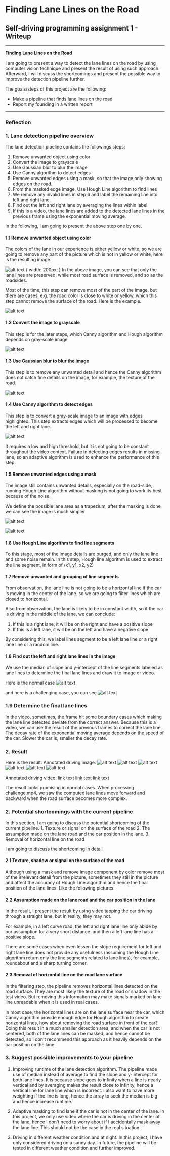 # **Finding Lane Lines on the Road** 

## Self-driving programming assignment 1 - Writeup

---

**Finding Lane Lines on the Road**

I am going to present a way to detect the lane lines on the road by using computer vision technique and present the result of using such approach. Afterward, I will discuss the shortcomings and present the possible way to improve the detection pipeline further.

The goals/steps of this project are the following:
* Make a pipeline that finds lane lines on the road
* Report my founding in a written report

[//]: # (Image References)

[image1]: ./writeup_images/solidYellowCurve2.removecolor.png "RemoveColorNormal"
[image2]: ./writeup_images/problem.removecolor.png "RemoveColorProblem"
[image3]: ./writeup_images/solidYellowCurve2.grayscale.png "Grayscale"
[image4]: ./writeup_images/solidYellowCurve2.guassian.png "Guassian"
[image5]: ./writeup_images/solidYellowCurve2.canny.png "Canny"
[image6]: ./writeup_images/solidYellowCurve2.masked.png "Masked"
[image7]: ./writeup_images/problem.masked.png "MaskedProblem"
[image8]: ./writeup_images/solidYellowCurve2.houghline.png "HoughLine"
[image9]: ./writeup_images/solidYellowCurve2.houghline.png "HoughLineProblem"
[image10]: ./test_images_output/solidWhiteCurve.jpg "Solid white curve lane"
[image11]: ./test_images_output/solidWhiteRight.jpg "Solid White right lane"
[image12]: ./test_images_output/solidYellowCurve.jpg "Solid Yello curve lane"
[image13]: ./test_images_output/solidYellowCurve2.jpg "Solid Yellow curve lane 2"
[image14]: ./test_images_output/solidYellowLeft.jpg "Solid Yello left lane"
[image15]: ./test_images_output/whiteCarLaneSwitch.jpg "White car lane switch"


---

### Reflection

### 1. Lane detection pipeline overview

The lane detection pipeline contains the followings steps:

1. Remove unwanted object using color
2. Convert the image to grayscale
3. Use Gaussian blur to blur the image
4. Use Canny algorithm to detect edges
5. Remove unwanted edges using a mask, so that the image only showing edges on the road.
6. From the masked edge image, Use Hough Line algorithm to find lines
7. We remove any invalid lines in step 6 and label the remaining line into left and right lane.
8. Find out the left and right lane by averaging the lines within label
9. If this is a video, the lane lines are added to the detected lane lines in the previous frame using the exponential moving average.

In the following, I am going to present the above step one by one.

#### 1.1  Remove unwanted object using color
The colors of the lane in our experience is either yellow or white, so we are going to remove any part of the picture which is not in yellow or white, here is the resulting image.

![alt text][image1] { width: 200px; }
In the above image, you can see that only the lane lines are preserved, while most road surface is removed, and so as the roadsides.

Most of the time, this step can remove most of the part of the image, but there are cases, e.g. the road color is close to white or yellow, which this step cannot remove the surface of the road. Here is the example.

![alt text][image2]

#### 1.2 Convert the image to grayscale
This step is for the later steps, which Canny algorithm and Hough algorithm depends on gray-scale image

![alt text][image3]

#### 1.3  Use Gaussian blur to blur the image
This step is to remove any unwanted detail and hence the Canny algorithm does not catch fine details on the image, for example, the texture of the road.

![alt text][image4]

#### 1.4  Use Canny algorithm to detect edges
This step is to convert a gray-scale image to an image with edges highlighted. This step extracts edges which will be processed to become the left and right lane.

![alt text][image5]

It requires a low and high threshold, but it is not going to be constant throughout the video context. Failure in detecting edges results in missing lane, so an adaptive algorithm is used to enhance the performance of this step.

#### 1.5 Remove unwanted edges using a mask
The image still contains unwanted details, especially on the road-side, running Hough Line algorithm without masking is not going to work its best because of the noise.

We define the possible lane area as a trapezium, after the masking is done, we can see the image is much simpler

![alt text][image6]

![alt text][image7]

#### 1.6  Use Hough Line algorithm to find line segments
To this stage, most of the image details are purged, and only the lane line and some noise remain. In this step, Hough line algorithm is used to extract the line segment, in form of (x1, y1, x2, y2)

#### 1.7  Remove unwanted and grouping of line segments
From observation, the lane line is not going to be a horizontal line if the car is moving in the center of the lane. so we are going to filter lines which are closed to horizontal. 

Also from observation, the lane is likely to be in constant width, so if the car is driving in the middle of the lane, we can conclude:

1. If this is a right lane, it will be on the right and have a positive slope
2. If this is a left lane, it will be on the left and have a negative slope

By considering this, we label lines segment to be a left lane line or a right lane line or a random line.

#### 1.8  Find out the left and right lane lines in the image
We use the median of slope and y-intercept of the line segments labeled as lane lines to determine the final lane lines and draw it to image or video.

Here is the normal case
![alt text][image8]

and here is a challenging case, you can see 
![alt text][image9]

### 1.9 Determine the final lane lines
In the video, sometimes, the frame hit some boundary cases which making the lane line detected deviate from the correct answer. Because this is a video, we can use the result of the previous frames to correct the lane line. 
The decay rate of the exponential moving average depends on the speed of the car. Slower the car is, smaller the decay rate.


### 2. Result
Here is the result:
Annotated driving image:
![alt text][image10]
![alt text][image11]
![alt text][image12]
![alt text][image13]
![alt text][image14]
![alt text][image15]

Annotated driving video:
[link text](./test_videos_output/solidWhiteRight.mp4 "Detect solid white line")
[link text](./test_videos_output/solidYellowLeft.mp4 "Detect solid yellow line")
[link text](./test_videos_output/challenge.mp4 "A challenging case")

The result looks promising in normal cases.
When processing challenge.mp4, we saw the computed lane lines move forward and backward when the road surface becomes more complex.

### 2. Potential shortcomings with the current pipeline
In this section, I am going to discuss the potential shortcoming of the current pipeline.
    1. Texture or signal on the surface of the road
    2. The assumption made on the lane road and the car position in the lane.
    3. Removal of horizontal line on the road

I am going to discuss the shortcoming in detail

#### 2.1 Texture, shadow or signal on the surface of the road
Although using a mask and remove image component by color remove most of the irrelevant detail from the picture, sometimes they still in the picture and affect the accuracy of Hough Line algorithm and hence the final position of the lane lines. Like the following pictures.

#### 2.2 Assumption made on the lane road and the car position in the lane
In the result, I present the result by using video tapping the car driving through a straight lane, but in reality, they may not.

For example, in a left curve road, the left and right lane line only abide by our assumption for a very short distance. and then a left lane line has a positive slope.

There are some cases when even lessen the slope requirement for left and right lane line does not provide any usefulness (assuming the Hough Line algorithm return only the line segments related to lane lines), for example, roundabout and a sharp turning corner.

#### 2.3 Removal of horizontal line on the road lane surface
In the filtering step, the pipeline removes horizontal lines detected on the road surface. They are most likely the texture of the road or shadow in the test video. But removing this information may make signals marked on lane line unreadable when it is used in real cases.

In most case, the horizontal lines are on the lane surface near the car, which Canny algorithm provide enough edge for Hough algorithm to create horizontal lines, how about removing the road surface in front of the car? Doing this result in a much smaller detection area, and when the car is not centered, both of the lane lines can be masked, and hence cannot be detected, so I don't recommend this approach as it heavily depends on the car position on the lane.

### 3. Suggest possible improvements to your pipeline

1. Improving runtime of the lane detection algorithm. The pipeline made use of median instead of average to find the slope and y-intercept for both lane lines. It is because slope goes to infinity when a line is nearly vertical and by averaging makes the result close to infinity, hence a vertical line for lane line which is incorrect.
I also want to have more weighting if the line is long, hence the array to seek the median is big and hence increase runtime.
2. Adaptive masking to find lane if the car is not in the center of the lane. In this project, we only use video where the car is driving in the center of the lane, hence I don't need to worry about if I accidentally mask away the lane line. This should not be the case in the real situation.

3. Driving in different weather condition and at night. In this project, I have only considered driving on a sunny day. In future, the pipeline will be tested in different weather condition and further improved.
